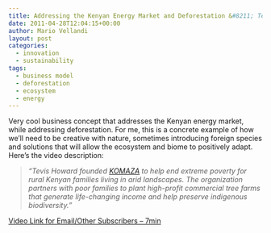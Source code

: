 ```yaml
---
title: Addressing the Kenyan Energy Market and Deforestation &#8211; Tevis Howard, Komaza
date: 2011-04-28T12:04:15+00:00
author: Mario Vellandi
layout: post
categories:
  - innovation
  - sustainability
tags:
  - business model
  - deforestation
  - ecosystem
  - energy
---
```

Very cool business concept that addresses the Kenyan energy market, while addressing deforestation. For me, this is a concrete example of how we&#8217;ll need to be creative with nature, sometimes introducing foreign species and solutions that will allow the ecosystem and biome to positively adapt. Here&#8217;s the video description:

> *&#8220;Tevis Howard founded <a href="http://www.komaza.org/">KOMAZA</a> to help end extreme poverty for rural Kenyan families living in arid landscapes. The organization partners with poor families to plant high-profit commercial tree farms that generate life-changing income and help preserve indigenous biodiversity.&#8221;*

[Video Link for Email/Other Subscribers &#8211; 7min](http://vimeo.com/18478065)
